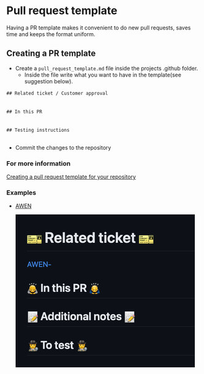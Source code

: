 # Pull request template

Having a PR template makes it convenient to do new pull requests, saves time and keeps the format uniform.

## Creating a PR template

- Create a `pull_request_template.md` file inside the projects .github folder.
  - Inside the file write what you want to have in the template(see suggestion below).
```
## Related ticket / Customer approval


## In this PR


## Testing instructions


```
- Commit the changes to the repository

### For more information
[Creating a pull request template for your repository](https://docs.github.com/en/communities/using-templates-to-encourage-useful-issues-and-pull-requests/creating-a-pull-request-template-for-your-repository)

### Examples
- [AWEN](https://github.com/druidfi/awen/blob/dev/.github/pull_request_template.md)

  ![img.png](img.png)
